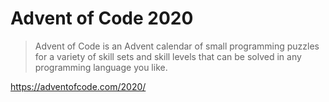 # Advent of Code 2020

> Advent of Code is an Advent calendar of small programming puzzles for a variety of skill sets and skill levels that can be solved in any programming language you like.

https://adventofcode.com/2020/
